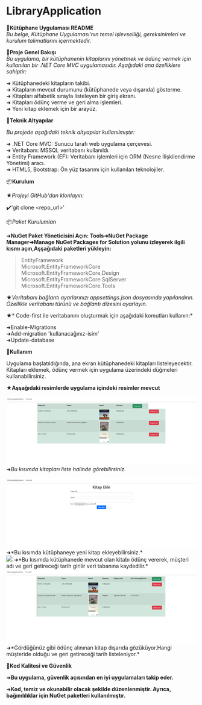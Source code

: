 # LibraryApplication

🌟**Kütüphane Uygulaması README**<br>
*Bu belge, Kütüphane Uygulaması'nın temel işlevselliği, gereksinimleri ve kurulum talimatlarını içermektedir.*<br>

🌟**Proje Genel Bakışı**<br>
*Bu uygulama, bir kütüphanenin kitaplarını yönetmek ve ödünç vermek için kullanılan bir .NET Core MVC uygulamasıdır. Aşağıdaki ana özelliklere sahiptir:*<br>

➜  Kütüphanedeki kitapların takibi.<br>
➜  Kitapların mevcut durumunu (kütüphanede veya dışarıda) gösterme.<br>
➜  Kitapları alfabetik sırayla listeleyen bir giriş ekranı.<br>
➜  Kitapları ödünç verme ve geri alma işlemleri.<br>
➜  Yeni kitap eklemek için bir arayüz.<br>

🌟**Teknik Altyapılar**<br>

*Bu projede aşağıdaki teknik altyapılar kullanılmıştır:*<br>

➜ .NET Core MVC: Sunucu tarafı web uygulama çerçevesi.<br>
➜ Veritabanı: MSSQL veritabanı kullanıldı.<br>
➜ Entity Framework (EF): Veritabanı işlemleri için ORM (Nesne İlişkilendirme Yönetimi) aracı.<br>
➜ HTML5, Bootstrap: Ön yüz tasarımı için kullanılan teknolojiler.<br>

📦**Kurulum**<br>

★*Projeyi GitHub'dan klonlayın:*

✔️'git clone <repo_url>'

📦*Paket Kurulumları*<br>

➜**NuGet Paket Yöneticisini Açın: Tools➜NuGet Package Manager➜Manage NuGet Packages for Solution  yolunu izleyerek ilgili kısmı açın,Aşşağıdaki paketleri yükleyin:**<br>

>EntityFramework<br>
>Microsoft.EntityFrameworkCore<br>
>Microsoft.EntityFrameworkCore.Design<br>
>Microsoft.EntityFrameworkCore.SqlServer<br>
>Microsoft.EntityFrameworkCore.Tools<br>


★*Veritabanı bağlantı ayarlarınızı appsettings.json dosyasında yapılandırın. Özellikle veritabanı türünü  ve bağlantı dizesini ayarlayın.*

★* Code-first ile veritabanını oluşturmak için aşağıdaki komutları kullanın:*

➜Enable-Migrations<br>
➜Add-migration 'kullanacağınız-isim'<br>
➜Update-database

🌟**Kullanım**<br>

Uygulama başlatıldığında, ana ekran kütüphanedeki kitapları listeleyecektir. Kitapları eklemek, ödünç vermek için uygulama üzerindeki düğmeleri kullanabilirsiniz.<br>

★**Aşşağıdaki resimlerde uygulama içindeki resimler mevcut**<br>

<img src="https://github.com/demirciouzhan/LibraryApplication/blob/master/imagesforreadme/Anasayfa.png" width="auto"> <br>
➜*Bu kısımda kitapları liste halinde görebilirsiniz.* <br>

<img src="https://github.com/demirciouzhan/LibraryApplication/blob/master/imagesforreadme/KitapEkleme.png" width="auto">
➜*Bu kısımda kütüphaneye yeni kitap ekleyebilirsiniz.* <br>

<img src="https://github.com/demirciouzhan/LibraryApplication/blob/master/imagesforreadme/Odun%C3%A7ver.png" width="auto">
➜*Bu kısımda kütüphanede mevcut olan kitabı ödünç vererek, müşteri adı ve geri getireceği tarih girilir veri tabanına kaydedilir.* <br>

<img src="https://github.com/demirciouzhan/LibraryApplication/blob/master/imagesforreadme/SonAnasayfa.png" width="auto">
➜*Gördüğünüz gibi ödünç alınınan kitap dışarıda gözüküyor.Hangi müşteride olduğu ve geri getireceği tarih listeleniyor.* <br>

🌟**Kod Kalitesi ve Güvenlik**<br>

➜**Bu uygulama, güvenlik açısından en iyi uygulamaları takip eder.**

➜**Kod, temiz ve okunabilir olacak şekilde düzenlenmiştir. Ayrıca, bağımlılıklar için NuGet paketleri kullanılmıştır.**

